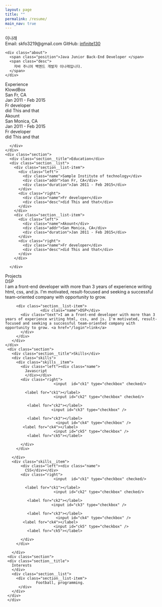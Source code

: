 ```yaml
---
layout: page
title: ""
permalink: /resume/
main_nav: true
---
```


<link rel="stylesheet" href="{{ site.baseurl }}/css/style.css"> <!-- CSS 파일 링크 -->
<link href='https://fonts.googleapis.com/css?family=Lato:400,300,700' rel='stylesheet' type='text/css'>

<div class="container">
  <div class="header">
    <div class="full-name">
      <span class="first-name">이나래</span>
    </div>
<div class="contact-info">
  <span class="email">Email: </span>
  <span class="email-val">skfo3219@gmail.com</span>
  <span class="separator"></span>
  <span class="phone">GitHub: </span>
  <span class="phone-val">
    <a href="https://github.com/infinite130" target="_blank" rel="noopener noreferrer">infinite130</a>
  </span>
</div>

    
    <div class="about">
      <span class="position">Java Junior Back-End Developer </span>
      <span class="desc">
        자바 주니어 백엔드 개발자 이나래입니다.
      </span>
    </div>
  </div>
   <div class="details">
    <div class="section">
      <div class="section__title">Experience</div>
      <div class="section__list">
        <div class="section__list-item">
          <div class="left">
            <div class="name">KlowdBox</div>
            <div class="addr">San Fr, CA</div>
            <div class="duration">Jan 2011 - Feb 2015</div>
          </div>
          <div class="right">
            <div class="name">Fr developer</div>
            <div class="desc">did This and that</div>
          </div>
        </div>
                <div class="section__list-item">
          <div class="left">
            <div class="name">Akount</div>
            <div class="addr">San Monica, CA</div>
            <div class="duration">Jan 2011 - Feb 2015</div>
          </div>
          <div class="right">
            <div class="name">Fr developer</div>
            <div class="desc">did This and that</div>
          </div>
        </div>

      </div>
    </div>
    <div class="section">
      <div class="section__title">Education</div>
      <div class="section__list">
        <div class="section__list-item">
          <div class="left">
            <div class="name">Sample Institute of technology</div>
            <div class="addr">San Fr, CA</div>
            <div class="duration">Jan 2011 - Feb 2015</div>
          </div>
          <div class="right">
            <div class="name">Fr developer</div>
            <div class="desc">did This and that</div>
          </div>
        </div>
        <div class="section__list-item">
          <div class="left">
            <div class="name">Akount</div>
            <div class="addr">San Monica, CA</div>
            <div class="duration">Jan 2011 - Feb 2015</div>
          </div>
          <div class="right">
            <div class="name">Fr developer</div>
            <div class="desc">did This and that</div>
          </div>
        </div>

      </div>
      
  </div>
     <div class="section">
      <div class="section__title">Projects</div> 
       <div class="section__list">
         <div class="section__list-item">
           <div class="name">DSP</div>
           <div class="text">I am a front-end developer with more than 3 years of experience writing html, css, and js. I'm motivated, result-focused and seeking a successful team-oriented company with opportunity to grow.</div>
         </div>
         
         <div class="section__list-item">
                    <div class="name">DSP</div>
           <div class="text">I am a front-end developer with more than 3 years of experience writing html, css, and js. I'm motivated, result-focused and seeking a successful team-oriented company with opportunity to grow. <a href="/login">link</a>
           </div>
         </div>
       </div>
    </div>
     <div class="section">
       <div class="section__title">Skills</div>
       <div class="skills">
         <div class="skills__item">
           <div class="left"><div class="name">
             Javascript
             </div></div>
           <div class="right">
                          <input  id="ck1" type="checkbox" checked/>

             <label for="ck1"></label>
                          <input id="ck2" type="checkbox" checked/>

              <label for="ck2"></label>
                         <input id="ck3" type="checkbox" />

              <label for="ck3"></label>
                           <input id="ck4" type="checkbox" />
            <label for="ck4"></label>
                          <input id="ck5" type="checkbox" />
              <label for="ck5"></label>

           </div>
         </div>
         
       </div>
       <div class="skills__item">
           <div class="left"><div class="name">
             CSS</div></div>
           <div class="right">
                          <input  id="ck1" type="checkbox" checked/>

             <label for="ck1"></label>
                          <input id="ck2" type="checkbox" checked/>

              <label for="ck2"></label>
                         <input id="ck3" type="checkbox" />

              <label for="ck3"></label>
                           <input id="ck4" type="checkbox" />
            <label for="ck4"></label>
                          <input id="ck5" type="checkbox" />
              <label for="ck5"></label>

           </div>
         </div>
         
       </div>
     <div class="section">
     <div class="section__title">
       Interests
       </div>
       <div class="section__list">
         <div class="section__list-item">
                  Football, programming.
          </div>
       </div>
     </div>
     </div>
</div>